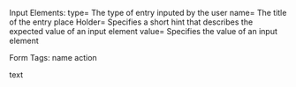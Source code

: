 Input Elements:
type= The type of entry inputed by the user
name= The title of the entry
place Holder= Specifies a short hint that describes the expected value of an input element 
value= Specifies the value of an input element

Form Tags:
name
action

text
